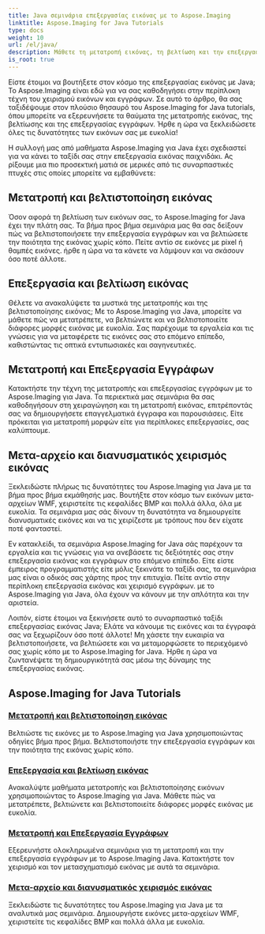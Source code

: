 ```yaml
---
title: Java σεμινάρια επεξεργασίας εικόνας με το Aspose.Imaging
linktitle: Aspose.Imaging for Java Tutorials
type: docs
weight: 10
url: /el/java/
description: Μάθετε τη μετατροπή εικόνας, τη βελτίωση και την επεξεργασία εγγράφων με το Aspose.Imaging για Java. Βελτιστοποιήστε τις εικόνες χωρίς κόπο με τα σεμινάρια μας.
is_root: true
---
```


Είστε έτοιμοι να βουτήξετε στον κόσμο της επεξεργασίας εικόνας με Java; Το Aspose.Imaging είναι εδώ για να σας καθοδηγήσει στην περίπλοκη τέχνη του χειρισμού εικόνων και εγγράφων. Σε αυτό το άρθρο, θα σας ταξιδέψουμε στον πλούσιο θησαυρό του Aspose.Imaging for Java tutorials, όπου μπορείτε να εξερευνήσετε τα θαύματα της μετατροπής εικόνας, της βελτίωσης και της επεξεργασίας εγγράφων. Ήρθε η ώρα να ξεκλειδώσετε όλες τις δυνατότητες των εικόνων σας με ευκολία!

Η συλλογή μας από μαθήματα Aspose.Imaging για Java έχει σχεδιαστεί για να κάνει το ταξίδι σας στην επεξεργασία εικόνας παιχνιδάκι. Ας ρίξουμε μια πιο προσεκτική ματιά σε μερικές από τις συναρπαστικές πτυχές στις οποίες μπορείτε να εμβαθύνετε:

## Μετατροπή και βελτιστοποίηση εικόνας

Όσον αφορά τη βελτίωση των εικόνων σας, το Aspose.Imaging for Java έχει την πλάτη σας. Τα βήμα προς βήμα σεμινάρια μας θα σας δείξουν πώς να βελτιστοποιήσετε την επεξεργασία εγγράφων και να βελτιώσετε την ποιότητα της εικόνας χωρίς κόπο. Πείτε αντίο σε εικόνες με pixel ή θαμπές εικόνες. ήρθε η ώρα να τα κάνετε να λάμψουν και να σκάσουν όσο ποτέ άλλοτε.

## Επεξεργασία και βελτίωση εικόνας

Θέλετε να ανακαλύψετε τα μυστικά της μετατροπής και της βελτιστοποίησης εικόνας; Με το Aspose.Imaging για Java, μπορείτε να μάθετε πώς να μετατρέπετε, να βελτιώνετε και να βελτιστοποιείτε διάφορες μορφές εικόνας με ευκολία. Σας παρέχουμε τα εργαλεία και τις γνώσεις για να μεταφέρετε τις εικόνες σας στο επόμενο επίπεδο, καθιστώντας τις οπτικά εντυπωσιακές και σαγηνευτικές.

## Μετατροπή και Επεξεργασία Εγγράφων

Κατακτήστε την τέχνη της μετατροπής και επεξεργασίας εγγράφων με το Aspose.Imaging για Java. Τα περιεκτικά μας σεμινάρια θα σας καθοδηγήσουν στη χειραγώγηση και τη μετατροπή εικόνας, επιτρέποντάς σας να δημιουργήσετε επαγγελματικά έγγραφα και παρουσιάσεις. Είτε πρόκειται για μετατροπή μορφών είτε για περίπλοκες επεξεργασίες, σας καλύπτουμε.

## Μετα-αρχείο και διανυσματικός χειρισμός εικόνας

Ξεκλειδώστε πλήρως τις δυνατότητες του Aspose.Imaging για Java με τα βήμα προς βήμα εκμάθησής μας. Βουτήξτε στον κόσμο των εικόνων μετα-αρχείων WMF, χειριστείτε τις κεφαλίδες BMP και πολλά άλλα, όλα με ευκολία. Τα σεμινάρια μας σάς δίνουν τη δυνατότητα να δημιουργείτε διανυσματικές εικόνες και να τις χειρίζεστε με τρόπους που δεν είχατε ποτέ φανταστεί.

Εν κατακλείδι, τα σεμινάρια Aspose.Imaging for Java σάς παρέχουν τα εργαλεία και τις γνώσεις για να ανεβάσετε τις δεξιότητές σας στην επεξεργασία εικόνας και εγγράφων στο επόμενο επίπεδο. Είτε είστε έμπειρος προγραμματιστής είτε μόλις ξεκινάτε το ταξίδι σας, τα σεμινάρια μας είναι ο οδικός σας χάρτης προς την επιτυχία. Πείτε αντίο στην περίπλοκη επεξεργασία εικόνας και χειρισμό εγγράφων. με το Aspose.Imaging για Java, όλα έχουν να κάνουν με την απλότητα και την αριστεία.

Λοιπόν, είστε έτοιμοι να ξεκινήσετε αυτό το συναρπαστικό ταξίδι επεξεργασίας εικόνας Java; Ελάτε να κάνουμε τις εικόνες και τα έγγραφά σας να ξεχωρίζουν όσο ποτέ άλλοτε! Μη χάσετε την ευκαιρία να βελτιστοποιήσετε, να βελτιώσετε και να μεταμορφώσετε το περιεχόμενό σας χωρίς κόπο με το Aspose.Imaging for Java. Ήρθε η ώρα να ζωντανέψετε τη δημιουργικότητά σας μέσω της δύναμης της επεξεργασίας εικόνας.

## Aspose.Imaging for Java Tutorials
### [Μετατροπή και βελτιστοποίηση εικόνας](./image-conversion-and-optimization/)
Βελτιώστε τις εικόνες με το Aspose.Imaging για Java χρησιμοποιώντας οδηγίες βήμα προς βήμα. Βελτιστοποιήστε την επεξεργασία εγγράφων και την ποιότητα της εικόνας χωρίς κόπο.
### [Επεξεργασία και βελτίωση εικόνας](./image-processing-and-enhancement/)
Ανακαλύψτε μαθήματα μετατροπής και βελτιστοποίησης εικόνων χρησιμοποιώντας το Aspose.Imaging για Java. Μάθετε πώς να μετατρέπετε, βελτιώνετε και βελτιστοποιείτε διάφορες μορφές εικόνας με ευκολία.
### [Μετατροπή και Επεξεργασία Εγγράφων](./document-conversion-and-processing/)
Εξερευνήστε ολοκληρωμένα σεμινάρια για τη μετατροπή και την επεξεργασία εγγράφων με το Aspose.Imaging Java. Κατακτήστε τον χειρισμό και τον μετασχηματισμό εικόνας με αυτά τα σεμινάρια.
### [Μετα-αρχείο και διανυσματικός χειρισμός εικόνας](./metafile-and-vector-image-handling/)
Ξεκλειδώστε τις δυνατότητες του Aspose.Imaging για Java με τα αναλυτικά μας σεμινάρια. Δημιουργήστε εικόνες μετα-αρχείων WMF, χειριστείτε τις κεφαλίδες BMP και πολλά άλλα με ευκολία.